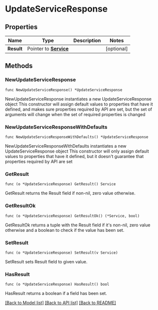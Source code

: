 # UpdateServiceResponse

## Properties

Name | Type | Description | Notes
------------ | ------------- | ------------- | -------------
**Result** | Pointer to [**Service**](Service.md) |  | [optional] 

## Methods

### NewUpdateServiceResponse

`func NewUpdateServiceResponse() *UpdateServiceResponse`

NewUpdateServiceResponse instantiates a new UpdateServiceResponse object
This constructor will assign default values to properties that have it defined,
and makes sure properties required by API are set, but the set of arguments
will change when the set of required properties is changed

### NewUpdateServiceResponseWithDefaults

`func NewUpdateServiceResponseWithDefaults() *UpdateServiceResponse`

NewUpdateServiceResponseWithDefaults instantiates a new UpdateServiceResponse object
This constructor will only assign default values to properties that have it defined,
but it doesn't guarantee that properties required by API are set

### GetResult

`func (o *UpdateServiceResponse) GetResult() Service`

GetResult returns the Result field if non-nil, zero value otherwise.

### GetResultOk

`func (o *UpdateServiceResponse) GetResultOk() (*Service, bool)`

GetResultOk returns a tuple with the Result field if it's non-nil, zero value otherwise
and a boolean to check if the value has been set.

### SetResult

`func (o *UpdateServiceResponse) SetResult(v Service)`

SetResult sets Result field to given value.

### HasResult

`func (o *UpdateServiceResponse) HasResult() bool`

HasResult returns a boolean if a field has been set.


[[Back to Model list]](../README.md#documentation-for-models) [[Back to API list]](../README.md#documentation-for-api-endpoints) [[Back to README]](../README.md)


